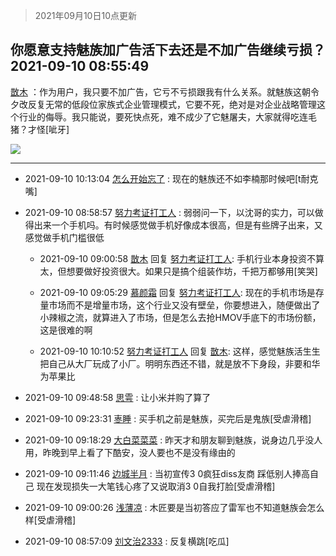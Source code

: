 > 2021年09月10日10点更新
<link rel="stylesheet" href="https://cdn.jsdelivr.net/gh/taotie6/sampleJSON@main/css/photo_show.css">
<meta name="referrer" content="no-referrer" />


 ## 你愿意支持魅族加广告活下去还是不加广告继续亏损？ 2021-09-10 08:55:49

 [㪚木](https://www.coolapk.com/feed/29883766?shareKey=M2VmMTkzZTAyNTYxNjEzYWI4OTY~) ：作为用户，我只要不加广告，它亏不亏损跟我有什么关系。就魅族这朝令夕改反复无常的低段位家族式企业管理模式，它要不死，绝对是对企业战略管理这个行业的侮辱。我只能说，要死快点死，难不成少了它魅屠夫，大家就得吃连毛猪？才怪[呲牙] 

<div class="album">
<img class="img-item" src="http://image.coolapk.com/feed/2021/0126/07/1081091_9a2d85c2_7045_8108@672x378.gif" />
</div>

 ------- 

- 2021-09-10 10:13:04 [怎么开始忘了](uid=1098357) : 现在的魅族还不如李楠那时候吧[t耐克嘴] 

- 2021-09-10 08:58:57 [努力考证打工人](uid=1012180) : 弱弱问一下，以沈哥的实力，可以做得出来一个手机吗。有时候感觉做手机好像成本很高，但是有些牌子出来，又感觉做手机门槛很低 

    - 2021-09-10 09:00:58 [㪚木](uid=1081091) 回复 [努力考证打工人](uid=1012180): 手机行业本身投资不算太，但想要做好投资很大。如果只是搞个组装作坊，千把万都够用[笑哭] 

    - 2021-09-10 09:05:29 [慕颜霜](uid=3801065) 回复 [努力考证打工人](uid=1012180): 现在的手机市场是存量市场而不是增量市场，这个行业又没有壁垒，你要想进入，随便做出了小辣椒之流，就算进入了市场，但是怎么去抢HMOV手底下的市场份额，这是很难的啊 

    - 2021-09-10 10:10:52 [努力考证打工人](uid=1012180) 回复 [㪚木](uid=1081091): 这样，感觉魅族活生生把自己从大厂玩成了小厂。明明东西还不错，就是放不下身段，非要和华为苹果比 

- 2021-09-10 09:48:58 [思雩](uid=6140056) : 让小米并购了算了 

- 2021-09-10 09:23:31 [栆睡](uid=2246713) : 买手机之前是魅族，买完后是鬼族[受虐滑稽] 

- 2021-09-10 09:18:29 [大白菜菜菜](uid=2081020) : 昨天才和朋友聊到魅族，说身边几乎没人用，昨晚到早上看了下酷安，没人要也不是没有缘由的 

- 2021-09-10 09:11:46 [边城半月](uid=2481194) : 当初宣传3 0疯狂diss友商 踩低别人捧高自己 现在发现损失一大笔钱心疼了又说取消3 0自我打脸[受虐滑稽] 

- 2021-09-10 09:00:26 [浅薄凉](uid=1630624) : 木匠要是当初答应了雷军也不知道魅族会怎么样[受虐滑稽] 

- 2021-09-10 08:57:09 [刘文治2333](uid=3626465) : 反复横跳[吃瓜] 

